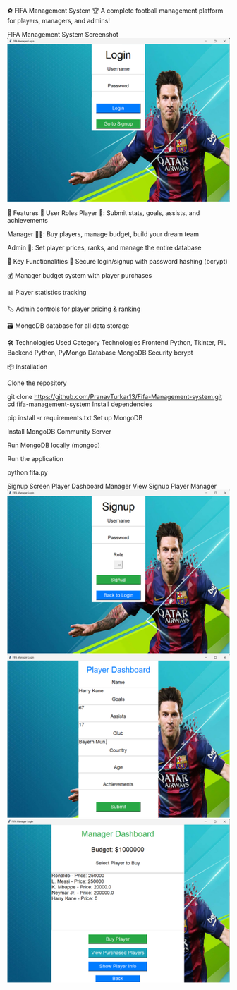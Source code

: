 ⚽ FIFA Management System 🏆
A complete football management platform for players, managers, and admins!

FIFA Management System Screenshot
![alt text](<Screenshot 2024-10-21 233650.png>)

🌟 Features
👥 User Roles
Player 👟: Submit stats, goals, assists, and achievements

Manager 🧑‍💼: Buy players, manage budget, build your dream team

Admin 👑: Set player prices, ranks, and manage the entire database

🚀 Key Functionalities
🔐 Secure login/signup with password hashing (bcrypt)

💰 Manager budget system with player purchases

📊 Player statistics tracking

🏷️ Admin controls for player pricing & ranking

🗃️ MongoDB database for all data storage

🛠️ Technologies Used
Category	Technologies
Frontend	Python, Tkinter, PIL
Backend	Python, PyMongo
Database	MongoDB
Security	bcrypt

📦 Installation

Clone the repository

git clone https://github.com/PranavTurkar13/Fifa-Management-system.git
cd fifa-management-system
Install dependencies


pip install -r requirements.txt
Set up MongoDB

Install MongoDB Community Server

Run MongoDB locally (mongod)

Run the application


python fifa.py

Signup Screen	Player Dashboard	Manager View
Signup	Player	Manager
![alt text](<Screenshot 2024-10-21 233800.png>) ![alt text](<Screenshot 2024-10-21 234210.png>) ![alt text](<Screenshot 2024-10-21 234716.png>)